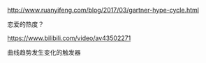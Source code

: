 http://www.ruanyifeng.com/blog/2017/03/gartner-hype-cycle.html

恋爱的热度？

https://www.bilibili.com/video/av43502271

曲线趋势发生变化的触发器